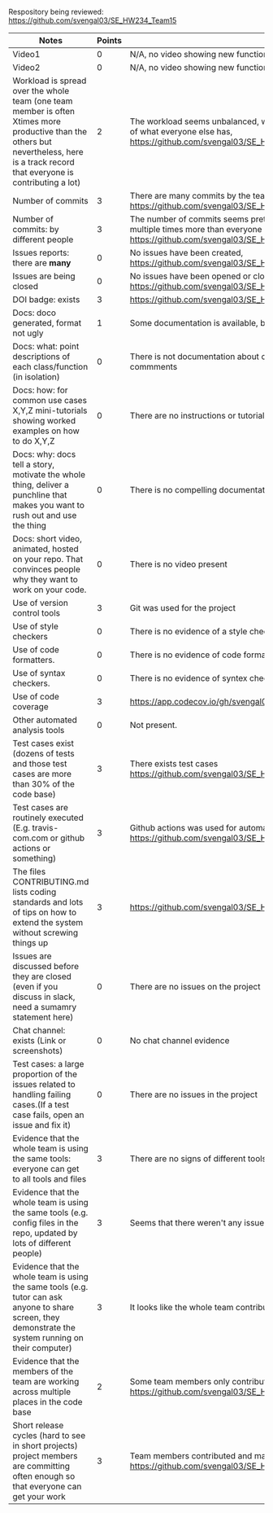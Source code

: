 Respository being reviewed: https://github.com/svengal03/SE_HW234_Team15

|Notes|Points|Evidence|
|-----|------|---------|
| Video1 | 0 | N/A, no video showing new functionality. | 
| Video2 | 0 | N/A, no video showing new functionality. | 
| Workload is spread over the whole team (one team member is often Xtimes more productive than the others but nevertheless, here is a track record that everyone is contributing a lot) | 2 | The workload seems unbalanced, with one person having contributed almost half of what everyone else has, https://github.com/svengal03/SE_HW234_Team15/graphs/contributors |
|Number of commits| 3 | There are many commits by the team https://github.com/svengal03/SE_HW234_Team15/graphs/commit-activity |
|Number of commits: by different people| 3 | The number of commits seems pretty even, exept for one person who committed multiple times more than everyone else, https://github.com/svengal03/SE_HW234_Team15/graphs/contributors |
|Issues reports: there are **many**| 0 | No issues have been created, https://github.com/svengal03/SE_HW234_Team15/issues |
|Issues are being closed| 0 | No issues have been opened or closed, https://github.com/svengal03/SE_HW234_Team15/issues |
|DOI badge: exists| 3 | https://github.com/svengal03/SE_HW234_Team15#readme |
|Docs: doco generated, format not ugly | 1 | Some documentation is available, but mostly just in the readme |
|Docs: what: point descriptions of each class/function (in isolation) | 0 | There is not documentation about classes/functions outside of some code commments |
|Docs: how: for common use cases X,Y,Z mini-tutorials showing worked examples on how to do X,Y,Z| 0 | There are no instructions or tutorials on project use |
|Docs: why: docs tell a story, motivate the whole thing, deliver a punchline that makes you want to rush out and use the thing| 0 | There is no compelling documentation to make a user want to use the software |
|Docs: short video, animated, hosted on your repo. That convinces people why they want to work on your code.| 0 | There is no video present |
|Use of version control tools| 3 | Git was used for the project |
|Use of style checkers | 0 | There is no evidence of a style checker being used |
|Use of code formatters. | 0 | There is no evidence of code formatters being used |
|Use of syntax checkers. | 0 | There is no evidence of syntex checkers being used |
|Use of code coverage | 3 | https://app.codecov.io/gh/svengal03/SE_HW234_Team15 |
|Other automated analysis tools| 0 | Not present. |
|Test cases exist (dozens of tests and those test cases are more than 30% of the code base)| 3 | There exists test cases https://github.com/svengal03/SE_HW234_Team15/tree/main/test 
|Test cases are routinely executed (E.g. travis-com.com or github actions or something) | 3 | Github actions was used for automated testing https://github.com/svengal03/SE_HW234_Team15/actions|
|The files CONTRIBUTING.md lists coding standards and lots of tips on how to extend the system without screwing things up| 3 | https://github.com/svengal03/SE_HW234_Team15/blob/main/CONTRIBUTING.md |
|Issues are discussed before they are closed (even if you discuss in slack, need a sumamry statement here) | 0 | There are no issues on the project |
|Chat channel: exists (Link or screenshots)| 0 | No chat channel evidence |
|Test cases: a large proportion of the issues related to handling failing cases.(If a test case fails, open an issue and fix it) | 0 | There are no issues in the project
|Evidence that the whole team is using the same tools: everyone can get to all tools and files| 3 | There are no signs of different tools or issues the developers had
|Evidence that the whole team is using the same tools (e.g. config files in the repo, updated by lots of different people)| 3 | Seems that there weren't any issues |
|Evidence that the whole team is using the same tools (e.g. tutor can ask anyone to share screen, they demonstrate the system running on their computer)| 3 | It looks like the whole team contributed on the same software stack
|Evidence that the members of the team are working across multiple places in the code base| 2 | Some team members only contributed on a few different files in the code base https://github.com/svengal03/SE_HW234_Team15/graphs/contributors |
|Short release cycles (hard to see in short projects) project members are committing often enough so that everyone can get your work| 3 | Team members contributed and made commits often https://github.com/svengal03/SE_HW234_Team15/graphs/contributors |